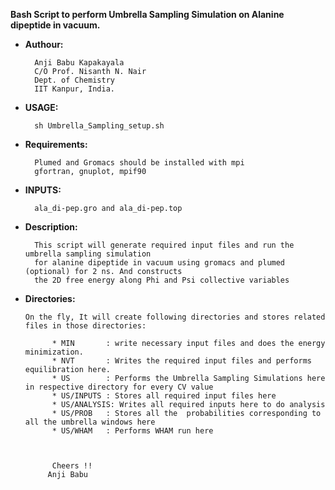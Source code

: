 **Bash Script to perform Umbrella Sampling Simulation on Alanine dipeptide in vacuum.**

* **Authour:**
  
        Anji Babu Kapakayala
        C/O Prof. Nisanth N. Nair
        Dept. of Chemistry
        IIT Kanpur, India.
                    
* **USAGE:**

        sh Umbrella_Sampling_setup.sh
             
* **Requirements:**
  
        Plumed and Gromacs should be installed with mpi
        gfortran, gnuplot, mpif90

* **INPUTS:**

        ala_di-pep.gro and ala_di-pep.top
                          
             
* **Description:**

        This script will generate required input files and run the umbrella sampling simulation
        for alanine dipeptide in vacuum using gromacs and plumed (optional) for 2 ns. And constructs 
        the 2D free energy along Phi and Psi collective variables
             
* **Directories:**             
 
      On the fly, It will create following directories and stores related files in those directories:
                   
            * MIN       : write necessary input files and does the energy minimization.
            * NVT       : Writes the required input files and performs equilibration here.
            * US        : Performs the Umbrella Sampling Simulations here in respective directory for every CV value
            * US/INPUTS : Stores all required input files here        
            * US/ANALYSIS: Writes all required inputs here to do analysis 
            * US/PROB   : Stores all the  probabilities corresponding to all the umbrella windows here
            * US/WHAM   : Performs WHAM run here 



            Cheers !!
           Anji Babu

